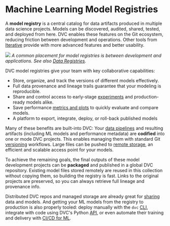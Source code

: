 # Machine Learning Model Registries

A **model registry** is a central catalog for data artifacts produced in
multiple data science projects. Models can be discovered, audited, shared,
tested, and deployed from here. DVC enables these features on the Git ecosystem,
reducing friction between development and operations. Other tools from
[Iterative](https://iterative.ai/) provide with more advanced features and
better usability.

![](/img/ml_model_registry_placement.jpg) _A common placement for model
registries is between development and applications. See also [Data Registries]._

[data registries]: /doc/use-cases/data-registries

DVC model registries give your team with key collaborative capabilities:

- Store, organize, and track the versions of different models effectively.
- Full data provenance and lineage trails guarantee that your modeling is
  reproducible.
- Share and control access to early-stage [experiments] and production-ready
  models alike.
- Save performance [metrics and plots] to quickly evaluate and compare models.
- A platform to export, integrate, deploy, or roll-back published models

[experiments]: /doc/user-guide/experiment-management
[metrics and plots]: /doc/start/metrics-parameters-plots

Many of these benefits are built-into DVC: Your [data pipelines] and resulting
artifacts (including ML models and performance metadata) are **codified** into
one or mode <abbr>DVC projects</abbr>. This enables managing them with standard
Git [versioning] workflows. Large files can be pushed to [remote storage], an
efficient and scalable access point for your models.

To achieve the remaining goals, the final outputs of these model development
projects can be **packaged** and published in a global DVC repository. Existing
model files stored remotely are reused in this collection without copying them,
so building the registry is fast. Links to the original projects are preserved,
so you can always retrieve full lineage and provenance info.

Distributed DVC repos and managed storage are already great for [sharing] data
and models. And getting your ML models from the registry to production is also
properly tooled: deploy manually with the `dvc` [CLI], integrate with code using
DVC's Python [API], or even automate their training and delivery with [CI/CD for
ML][cml-dvc].

[data pipelines]: doc/start/data-pipelines
[versioning]: /doc/use-cases/versioning-data-and-model-files
[remote storage]: /doc/command-reference/remote
[sharing]: /doc/start/data-and-model-access
[cli]: /doc/command-reference
[api]: /doc/api-reference
[cml-dvc]: https://cml.dev/doc/cml-with-dvc
